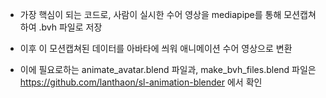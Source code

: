 - 가장 핵심이 되는 코드로, 사람이 실시한 수어 영상을 mediapipe를 통해 모션캡쳐하여 .bvh 파일로 저장
- 이후 이 모션캡쳐된 데이터를 아바타에 씌워 애니메이션 수어 영상으로 변환

- 이에 필요로하는 animate_avatar.blend 파일과, make_bvh_files.blend 파일은 https://github.com/lanthaon/sl-animation-blender 에서 확인
